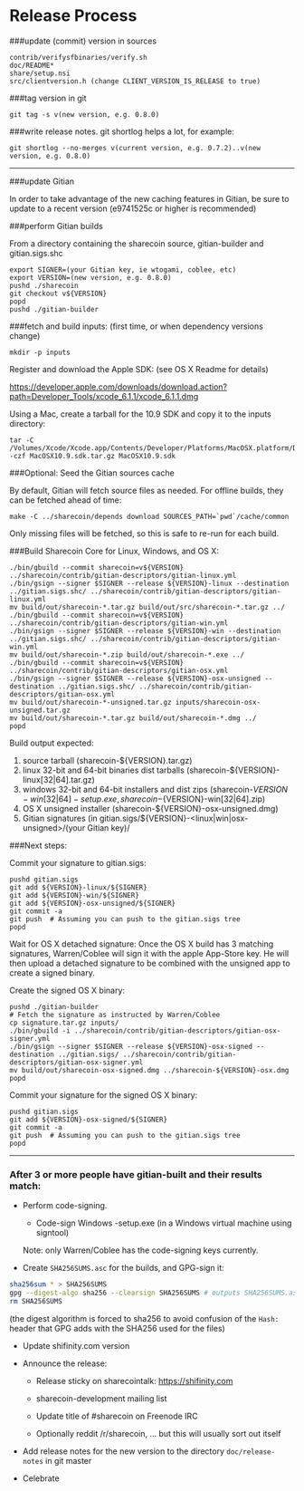 Release Process
====================

###update (commit) version in sources

	contrib/verifysfbinaries/verify.sh
	doc/README*
	share/setup.nsi
	src/clientversion.h (change CLIENT_VERSION_IS_RELEASE to true)

###tag version in git

	git tag -s v(new version, e.g. 0.8.0)

###write release notes. git shortlog helps a lot, for example:

	git shortlog --no-merges v(current version, e.g. 0.7.2)..v(new version, e.g. 0.8.0)

* * *

###update Gitian

 In order to take advantage of the new caching features in Gitian, be sure to update to a recent version (e9741525c or higher is recommended)

###perform Gitian builds

 From a directory containing the sharecoin source, gitian-builder and gitian.sigs.shc
  
    export SIGNER=(your Gitian key, ie wtogami, coblee, etc)
	export VERSION=(new version, e.g. 0.8.0)
	pushd ./sharecoin
	git checkout v${VERSION}
	popd
	pushd ./gitian-builder

###fetch and build inputs: (first time, or when dependency versions change)

	mkdir -p inputs

 Register and download the Apple SDK: (see OS X Readme for details)

 https://developer.apple.com/downloads/download.action?path=Developer_Tools/xcode_6.1.1/xcode_6.1.1.dmg

 Using a Mac, create a tarball for the 10.9 SDK and copy it to the inputs directory:

	tar -C /Volumes/Xcode/Xcode.app/Contents/Developer/Platforms/MacOSX.platform/Developer/SDKs/ -czf MacOSX10.9.sdk.tar.gz MacOSX10.9.sdk

###Optional: Seed the Gitian sources cache

  By default, Gitian will fetch source files as needed. For offline builds, they can be fetched ahead of time:

	make -C ../sharecoin/depends download SOURCES_PATH=`pwd`/cache/common

  Only missing files will be fetched, so this is safe to re-run for each build.

###Build Sharecoin Core for Linux, Windows, and OS X:

	./bin/gbuild --commit sharecoin=v${VERSION} ../sharecoin/contrib/gitian-descriptors/gitian-linux.yml
	./bin/gsign --signer $SIGNER --release ${VERSION}-linux --destination ../gitian.sigs.shc/ ../sharecoin/contrib/gitian-descriptors/gitian-linux.yml
	mv build/out/sharecoin-*.tar.gz build/out/src/sharecoin-*.tar.gz ../
	./bin/gbuild --commit sharecoin=v${VERSION} ../sharecoin/contrib/gitian-descriptors/gitian-win.yml
	./bin/gsign --signer $SIGNER --release ${VERSION}-win --destination ../gitian.sigs.shc/ ../sharecoin/contrib/gitian-descriptors/gitian-win.yml
	mv build/out/sharecoin-*.zip build/out/sharecoin-*.exe ../
	./bin/gbuild --commit sharecoin=v${VERSION} ../sharecoin/contrib/gitian-descriptors/gitian-osx.yml
	./bin/gsign --signer $SIGNER --release ${VERSION}-osx-unsigned --destination ../gitian.sigs.shc/ ../sharecoin/contrib/gitian-descriptors/gitian-osx.yml
	mv build/out/sharecoin-*-unsigned.tar.gz inputs/sharecoin-osx-unsigned.tar.gz
	mv build/out/sharecoin-*.tar.gz build/out/sharecoin-*.dmg ../
	popd
  Build output expected:

  1. source tarball (sharecoin-${VERSION}.tar.gz)
  2. linux 32-bit and 64-bit binaries dist tarballs (sharecoin-${VERSION}-linux[32|64].tar.gz)
  3. windows 32-bit and 64-bit installers and dist zips (sharecoin-${VERSION}-win[32|64]-setup.exe, sharecoin-${VERSION}-win[32|64].zip)
  4. OS X unsigned installer (sharecoin-${VERSION}-osx-unsigned.dmg)
  5. Gitian signatures (in gitian.sigs/${VERSION}-<linux|win|osx-unsigned>/(your Gitian key)/

###Next steps:

Commit your signature to gitian.sigs:

	pushd gitian.sigs
	git add ${VERSION}-linux/${SIGNER}
	git add ${VERSION}-win/${SIGNER}
	git add ${VERSION}-osx-unsigned/${SIGNER}
	git commit -a
	git push  # Assuming you can push to the gitian.sigs tree
	popd

  Wait for OS X detached signature:
	Once the OS X build has 3 matching signatures, Warren/Coblee will sign it with the apple App-Store key.
	He will then upload a detached signature to be combined with the unsigned app to create a signed binary.

  Create the signed OS X binary:

	pushd ./gitian-builder
	# Fetch the signature as instructed by Warren/Coblee
	cp signature.tar.gz inputs/
	./bin/gbuild -i ../sharecoin/contrib/gitian-descriptors/gitian-osx-signer.yml
	./bin/gsign --signer $SIGNER --release ${VERSION}-osx-signed --destination ../gitian.sigs/ ../sharecoin/contrib/gitian-descriptors/gitian-osx-signer.yml
	mv build/out/sharecoin-osx-signed.dmg ../sharecoin-${VERSION}-osx.dmg
	popd

Commit your signature for the signed OS X binary:

	pushd gitian.sigs
	git add ${VERSION}-osx-signed/${SIGNER}
	git commit -a
	git push  # Assuming you can push to the gitian.sigs tree
	popd

-------------------------------------------------------------------------

### After 3 or more people have gitian-built and their results match:

- Perform code-signing.

    - Code-sign Windows -setup.exe (in a Windows virtual machine using signtool)

  Note: only Warren/Coblee has the code-signing keys currently.

- Create `SHA256SUMS.asc` for the builds, and GPG-sign it:
```bash
sha256sum * > SHA256SUMS
gpg --digest-algo sha256 --clearsign SHA256SUMS # outputs SHA256SUMS.asc
rm SHA256SUMS
```
(the digest algorithm is forced to sha256 to avoid confusion of the `Hash:` header that GPG adds with the SHA256 used for the files)

- Update shifinity.com version

- Announce the release:

  - Release sticky on sharecointalk: https://shifinity.com

  - sharecoin-development mailing list

  - Update title of #sharecoin on Freenode IRC

  - Optionally reddit /r/sharecoin, ... but this will usually sort out itself

- Add release notes for the new version to the directory `doc/release-notes` in git master

- Celebrate 
